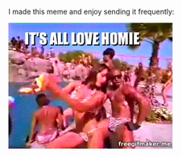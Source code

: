 I made this meme and enjoy sending it frequently:

![hammer](https://raw.githubusercontent.com/muneer78/muneer78.github.io/master/images/hammer.gif)
 
